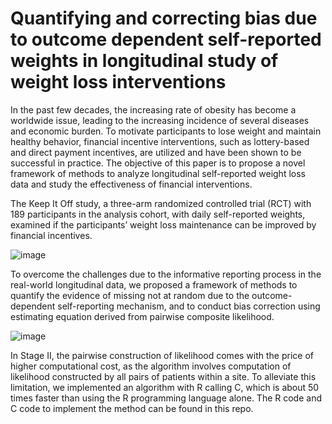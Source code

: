 Quantifying and correcting bias due to outcome dependent self-reported weights in longitudinal study of weight loss interventions
===================

In the past few decades, the increasing rate of obesity has become a worldwide issue, leading to the increasing incidence of several diseases and economic burden. To motivate participants to lose weight and maintain healthy behavior, financial incentive interventions, such as lottery-based and direct payment incentives, are utilized and have been shown to be successful in practice. The objective of this paper is to propose a novel framework of methods to analyze longitudinal self-reported weight loss data and study the effectiveness of financial interventions.

The Keep It Off study, a three-arm randomized controlled trial (RCT) with 189 participants in the analysis cohort, with daily self-reported weights, examined if the participants’ weight loss maintenance can be improved by financial incentives. 

![image](https://user-images.githubusercontent.com/38872447/161109621-8645cea4-9d22-4eed-890e-4c8e5ccb678f.png)



To overcome the challenges due to the informative reporting process in the real-world longitudinal data, we proposed a framework of methods to quantify the evidence of missing not at random due to the outcome-dependent self-reporting mechanism, and to conduct bias correction using estimating equation derived from pairwise composite likelihood.

![image](https://user-images.githubusercontent.com/38872447/161109563-61652411-37f6-4bb6-b73c-b4d1abaa21fd.png)


In Stage II, the pairwise construction of likelihood comes with the price of higher computational cost, as the algorithm involves computation of likelihood constructed by all pairs of patients within a site. To alleviate this limitation, we implemented an algorithm with R calling C, which is about 50 times faster than using the R programming language alone. The R code and C code to implement the method can be found in this repo. 




